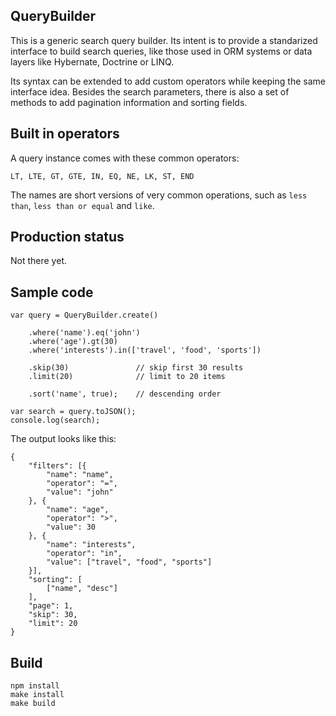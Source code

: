 ## QueryBuilder

This is a generic search query builder. Its intent is to provide a standarized interface to build search queries, like those used in ORM systems or data layers like Hybernate, Doctrine or LINQ.

Its syntax can be extended to add custom operators while keeping the same interface idea. Besides the search parameters, there is also a set of methods to add pagination information and sorting fields.

## Built in operators

A query instance comes with these common operators:

`LT, LTE, GT, GTE, IN, EQ, NE, LK, ST, END`

The names are short versions of very common operations, such as `less than`, `less than or equal` and `like`.

## Production status

Not there yet.

## Sample code

```
var query = QueryBuilder.create()

	.where('name').eq('john')
	.where('age').gt(30)
	.where('interests').in(['travel', 'food', 'sports'])

	.skip(30)				// skip first 30 results
	.limit(20)				// limit to 20 items

	.sort('name', true);	// descending order

var search = query.toJSON();
console.log(search);
```

The output looks like this:

```
{
    "filters": [{
        "name": "name",
        "operator": "=",
        "value": "john"
    }, {
        "name": "age",
        "operator": ">",
        "value": 30
    }, {
        "name": "interests",
        "operator": "in",
        "value": ["travel", "food", "sports"]
    }],
    "sorting": [
        ["name", "desc"]
    ],
    "page": 1,
    "skip": 30,
    "limit": 20
}
```

## Build

```
npm install
make install
make build
```

